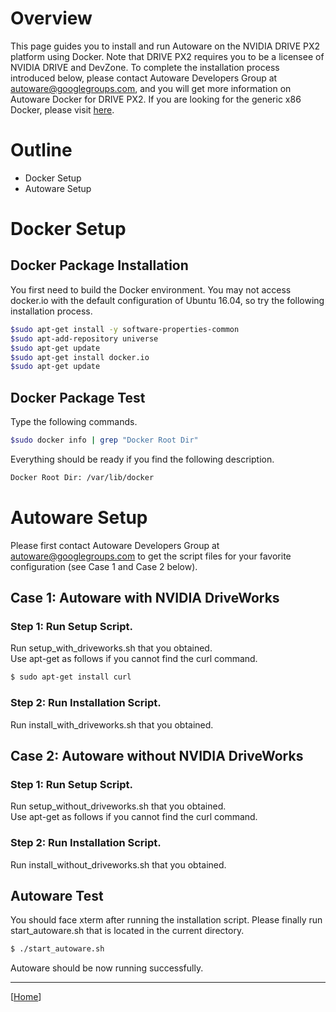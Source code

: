 # Overview
This page guides you to install and run Autoware on the NVIDIA DRIVE PX2 platform using Docker. Note that DRIVE PX2 requires you to be a licensee of NVIDIA DRIVE and DevZone. To complete the installation process introduced below, please contact Autoware Developers Group at autoware@googlegroups.com, and you will get more information on Autoware Docker for DRIVE PX2. If you are looking for the generic x86 Docker, please visit [here](https://github.com/CPFL/Autoware/wiki/Installation-by-Docker:-Generic-x86).

# Outline
* Docker Setup
* Autoware Setup

# Docker Setup
## Docker Package Installation
   You first need to build the Docker environment. You may not access docker.io with the default configuration of Ubuntu 16.04, so try the following installation process.
   ```bash
   $sudo apt-get install -y software-properties-common
   $sudo apt-add-repository universe
   $sudo apt-get update
   $sudo apt-get install docker.io
   $sudo apt-get update
   ```

## Docker Package Test
   Type the following commands.
   ```bash
   $sudo docker info | grep "Docker Root Dir"
   ``` 
   Everything should be ready if you find the following description.
   ```bash
   Docker Root Dir: /var/lib/docker
   ``` 

# Autoware Setup
Please first contact Autoware Developers Group at autoware@googlegroups.com to get the script files for your favorite configuration (see Case 1 and Case 2 below).

## Case 1: Autoware with NVIDIA DriveWorks
### Step 1: Run Setup Script.
Run setup_with_driveworks.sh that you obtained.  
Use apt-get as follows if you cannot find the curl command.
   ```bash
   $ sudo apt-get install curl
   ``` 
### Step 2: Run Installation Script.
Run install_with_driveworks.sh that you obtained.
## Case 2: Autoware without NVIDIA DriveWorks
### Step 1: Run Setup Script.
Run setup_without_driveworks.sh that you obtained.  
Use apt-get as follows if you cannot find the curl command.

### Step 2: Run Installation Script.
Run install_without_driveworks.sh that you obtained.

## Autoware Test
You should face xterm after running the installation script. Please finally run start_autoware.sh that is located in the current directory.
   ```bash
   $ ./start_autoware.sh
   ``` 
Autoware should be now running successfully.

***

[[Home](https://github.com/CPFL/Autoware/wiki/)]
